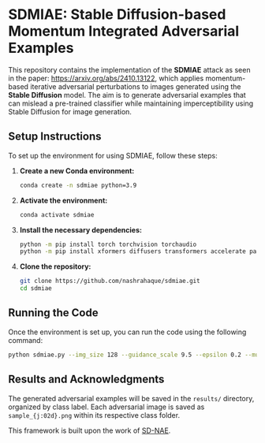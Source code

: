 # SDMIAE: Stable Diffusion-based Momentum Integrated Adversarial Examples
This repository contains the implementation of the **SDMIAE** attack as seen in the paper: https://arxiv.org/abs/2410.13122, which applies momentum-based iterative adversarial perturbations to images generated using the **Stable Diffusion** model. The aim is to generate adversarial examples that can mislead a pre-trained classifier while maintaining imperceptibility using Stable Diffusion for image generation.

## **Setup Instructions**

To set up the environment for using SDMIAE, follow these steps:

1. **Create a new Conda environment:**

    ```bash
    conda create -n sdmiae python=3.9
    ```

2. **Activate the environment:**

    ```bash
    conda activate sdmiae
    ```

3. **Install the necessary dependencies:**

    ```bash
    python -m pip install torch torchvision torchaudio  
    python -m pip install xformers diffusers transformers accelerate pandas
    ```

4. **Clone the repository:**

    ```bash
    git clone https://github.com/nashrahaque/sdmiae.git
    cd sdmiae
    ```

## **Running the Code**

Once the environment is set up, you can run the code using the following command:

```bash
python sdmiae.py --img_size 128 --guidance_scale 9.5 --epsilon 0.2 --mu 1.0 --num_inference_steps 20 --num_samples_per_class 10 --class_ids 0 10
```
## **Results and Acknowledgments**

The generated adversarial examples will be saved in the `results/` directory, organized by class label. Each adversarial image is saved as `sample_{j:02d}.png` within its respective class folder.

This framework is built upon the work of [SD-NAE](https://openreview.net/forum?id=D87rimdkGd).


